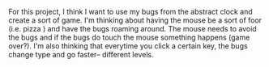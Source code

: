 For this project, I think I want to use my bugs from the abstract clock and create a sort of game. I'm thinking about having the mouse be a sort of foor (i.e. pizza ) and have the bugs roaming around. The mouse needs to avoid the bugs and if the bugs do touch the mouse something happens (game over?). I'm also thinking that everytime you click a certain key, the bugs change type and go faster– different levels.
